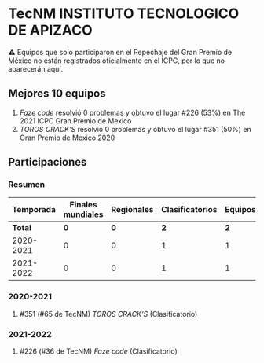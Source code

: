 # TecNM INSTITUTO TECNOLOGICO DE APIZACO

:warning: Equipos que solo participaron en el Repechaje del Gran Premio de México no están registrados oficialmente en el ICPC, por lo que no aparecerán aquí.

## Mejores 10 equipos

1. _Faze code_ resolvió 0 problemas y obtuvo el lugar #226 (53%) en The 2021 ICPC Gran Premio de Mexico
1. _TOROS CRACK'S_ resolvió 0 problemas y obtuvo el lugar #351 (50%) en Gran Premio de Mexico 2020

## Participaciones

### Resumen

| Temporada | Finales mundiales | Regionales | Clasificatorios | Equipos |
| --- | --- | --- | --- | --- |
| **Total** | **0** | **0** | **2** | **2** |
| 2020-2021 | 0 | 0 | 1 | 1 |
| 2021-2022 | 0 | 0 | 1 | 1 |

### 2020-2021

1. #351 (#65 de TecNM) _TOROS CRACK'S_ (Clasificatorio)

### 2021-2022

1. #226 (#36 de TecNM) _Faze code_ (Clasificatorio)



